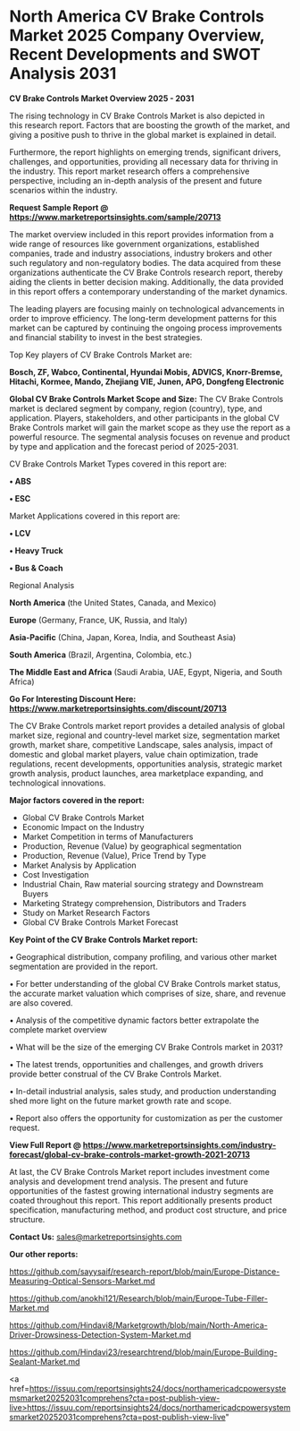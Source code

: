 # North America CV Brake Controls Market 2025 Company Overview, Recent Developments and SWOT Analysis 2031

<Strong> CV Brake Controls Market Overview 2025 - 2031</strong>

The rising technology in CV Brake Controls Market is also depicted in this research report. Factors that are boosting the growth of the market, and giving a positive push to thrive in the global market is explained in detail.

Furthermore, the report highlights on emerging trends, significant drivers, challenges, and opportunities, providing all necessary data for thriving in the industry. This report market research offers a comprehensive perspective, including an in-depth analysis of the present and future scenarios within the industry.

<strong>Request Sample Report @ <a href=https://www.marketreportsinsights.com/sample/20713>https://www.marketreportsinsights.com/sample/20713</a></strong>

The market overview included in this report provides information from a wide range of resources like government organizations, established companies, trade and industry associations, industry brokers and other such regulatory and non-regulatory bodies. The data acquired from these organizations authenticate the CV Brake Controls research report, thereby aiding the clients in better decision making. Additionally, the data provided in this report offers a contemporary understanding of the market dynamics.

The leading players are focusing mainly on technological advancements in order to improve efficiency. The long-term development patterns for this market can be captured by continuing the ongoing process improvements and financial stability to invest in the best strategies.

Top Key players of CV Brake Controls Market are:

<strong>Bosch, ZF, Wabco, Continental, Hyundai Mobis, ADVICS, Knorr-Bremse, Hitachi, Kormee, Mando, Zhejiang VIE, Junen, APG, Dongfeng Electronic</strong>

<strong><b>Global CV Brake Controls Market Scope and Size:</b></strong>
The CV Brake Controls market is declared segment by company, region (country), type, and application. Players, stakeholders, and other participants in the global CV Brake Controls market will gain the market scope as they use the report as a powerful resource. The segmental analysis focuses on revenue and product by type and application and the forecast period of 2025-2031.

CV Brake Controls Market Types covered in this report are:

<strong>• ABS

• ESC</strong>

Market Applications covered in this report are:

<strong>• LCV

• Heavy Truck

• Bus & Coach</strong> 

Regional Analysis

<strong>North America</strong> (the United States, Canada, and Mexico)

<strong>Europe</strong> (Germany, France, UK, Russia, and Italy)

<strong>Asia-Pacific</strong> (China, Japan, Korea, India, and Southeast Asia)

<strong>South America</strong> (Brazil, Argentina, Colombia, etc.)

<strong>The Middle East and Africa</strong> (Saudi Arabia, UAE, Egypt, Nigeria, and South Africa)

<strong>Go For Interesting Discount Here: <a href=https://www.marketreportsinsights.com/discount/20713>https://www.marketreportsinsights.com/discount/20713</a></strong>

The CV Brake Controls market report provides a detailed analysis of global market size, regional and country-level market size, segmentation market growth, market share, competitive Landscape, sales analysis, impact of domestic and global market players, value chain optimization, trade regulations, recent developments, opportunities analysis, strategic market growth analysis, product launches, area marketplace expanding, and technological innovations.

<strong><b>Major factors covered in the report:</b></strong>
<ul>
  <li>Global CV Brake Controls Market </li>
  <li>Economic Impact on the Industry</li>
  <li>Market Competition in terms of Manufacturers</li>
  <li>Production, Revenue (Value) by geographical segmentation</li>
  <li>Production, Revenue (Value), Price Trend by Type</li>
  <li>Market Analysis by Application</li>
  <li>Cost Investigation</li>
  <li>Industrial Chain, Raw material sourcing strategy and Downstream Buyers</li>
  <li>Marketing Strategy comprehension, Distributors and Traders</li>
  <li>Study on Market Research Factors</li>
  <li>Global CV Brake Controls Market Forecast</li>
</ul>

<strong><b>Key Point of the CV Brake Controls Market report:</b></strong>

• Geographical distribution, company profiling, and various other market segmentation are provided in the report.

• For better understanding of the global CV Brake Controls market status, the accurate market valuation which comprises of size, share, and revenue are also covered.

• Analysis of the competitive dynamic factors better extrapolate the complete market overview

• What will be the size of the emerging CV Brake Controls market in 2031?

• The latest trends, opportunities and challenges, and growth drivers provide better construal of the CV Brake Controls Market.

• In-detail industrial analysis, sales study, and production understanding shed more light on the future market growth rate and scope.

• Report also offers the opportunity for customization as per the customer request.

<strong><b>View Full Report @ <a href=https://www.marketreportsinsights.com/industry-forecast/global-cv-brake-controls-market-growth-2021-20713>https://www.marketreportsinsights.com/industry-forecast/global-cv-brake-controls-market-growth-2021-20713</a></b></strong>


At last, the CV Brake Controls Market report includes investment come analysis and development trend analysis. The present and future opportunities of the fastest growing international industry segments are coated throughout this report. This report additionally presents product specification, manufacturing method, and product cost structure, and price structure.

<strong>Contact Us:</strong>
sales@marketreportsinsights.com

<strong>Our other reports:</strong>

<a href=https://github.com/sayysaif/research-report/blob/main/Europe-Distance-Measuring-Optical-Sensors-Market.md>https://github.com/sayysaif/research-report/blob/main/Europe-Distance-Measuring-Optical-Sensors-Market.md</a>

<a href=https://github.com/anokhi121/Research/blob/main/Europe-Tube-Filler-Market.md>https://github.com/anokhi121/Research/blob/main/Europe-Tube-Filler-Market.md</a>

<a href=https://github.com/Hindavi8/Marketgrowth/blob/main/North-America-Driver-Drowsiness-Detection-System-Market.md>https://github.com/Hindavi8/Marketgrowth/blob/main/North-America-Driver-Drowsiness-Detection-System-Market.md</a>

<a href=https://github.com/Hindavi23/researchtrend/blob/main/Europe-Building-Sealant-Market.md>https://github.com/Hindavi23/researchtrend/blob/main/Europe-Building-Sealant-Market.md</a>

<a href=https://issuu.com/reportsinsights24/docs/northamericadcpowersystemsmarket20252031comprehens?cta=post-publish-view-live>https://issuu.com/reportsinsights24/docs/northamericadcpowersystemsmarket20252031comprehens?cta=post-publish-view-live</a>"
